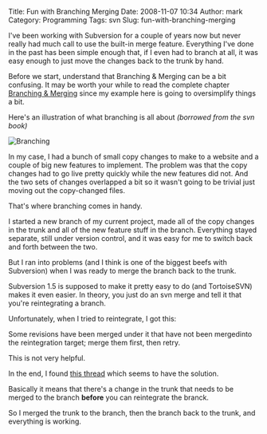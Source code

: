 Title: Fun with Branching  Merging
Date: 2008-11-07 10:34
Author: mark
Category: Programming
Tags: svn
Slug: fun-with-branching-merging

I've been working with Subversion for a couple of years now but never
really had much call to use the built-in merge feature. Everything I've
done in the past has been simple enough that, if I even had to branch at
all, it was easy enough to just move the changes back to the trunk by
hand.

</p>

Before we start, understand that Branching & Merging can be a bit
confusing. It may be worth your while to read the complete chapter
[Branching & Merging][] since my example here is going to oversimplify
things a bit.

</p>

Here's an illustration of what branching is all about *(borrowed from
the svn book)*

</p>

![Branching][]

</p>

In my case, I had a bunch of small copy changes to make to a website and
a couple of big new features to implement. The problem was that the copy
changes had to go live pretty quickly while the new features did not.
And the two sets of changes overlapped a bit so it wasn't going to be
trivial just moving out the copy-changed files.

</p>

That's where branching comes in handy.

</p>

I started a new branch of my current project, made all of the copy
changes in the trunk and all of the new feature stuff in the branch.
Everything stayed separate, still under version control, and it was easy
for me to switch back and forth between the two.

</p>

But I ran into problems (and I think is one of the biggest beefs with
Subversion) when I was ready to merge the branch back to the trunk.

</p>

Subversion 1.5 is supposed to make it pretty easy to do (and
TortoiseSVN) makes it even easier. In theory, you just do an svn merge
and tell it that you're reintegrating a branch.

</p>

Unfortunately, when I tried to reintegrate, I got this:

</p>

<p>
    Some revisions have been merged under it that have not been mergedinto the reintegration target; merge them first, then retry.

</p>

This is not very helpful.

</p>

In the end, I found [this thread][] which seems to have the solution.

</p>

Basically it means that there's a change in the trunk that needs to be
merged to the branch **before** you can reintegrate the branck.

</p>

So I merged the trunk to the branch, then the branch back to the trunk,
and everything is working.

</p>

  [Branching & Merging]: http://svnbook.red-bean.com/en/1.5/svn.branchmerge.html
  [Branching]: http://farm4.static.flickr.com/3182/3009862333_f54f22c558_o.png
  [this thread]: http://www.nabble.com/Trouble-using-Svn-merge---reintegrate-td19502890.html
